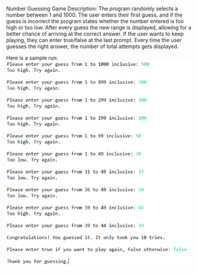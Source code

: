 Number Guessing Game
Description: 
The program randomly selects a number between 1 and 1000. The user enters their first guess, and if the guess is incorrect the program states whether the number entered is too high or too low. After every guess the new range is displayed, allowing for a better chance of arriving at the correct answer. If the user wants to keep playing, they can enter true/false at the last prompt. Every time the user guesses the right answer, the number of total attempts gets displayed. 

Here is a sample run:
![Sample Run](Sample_Run.PNG)
